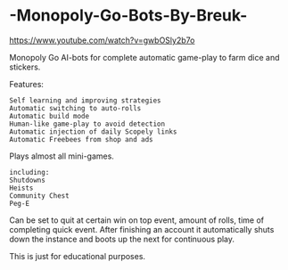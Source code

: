 # -Monopoly-Go-Bots-By-Breuk-
https://www.youtube.com/watch?v=gwbOSly2b7o

Monopoly Go AI-bots for complete automatic game-play to farm dice and stickers.

Features:

    Self learning and improving strategies
    Automatic switching to auto-rolls
    Automatic build mode
    Human-like game-play to avoid detection
    Automatic injection of daily Scopely links
    Automatic Freebees from shop and ads


Plays almost all mini-games. 

    including:
    Shutdowns
    Heists
    Community Chest
    Peg-E



Can be set to quit at certain win on top event, amount of rolls, time of completing quick event.
After finishing an account it automatically shuts down the instance and boots up the next for continuous play.

This is just for educational purposes.
